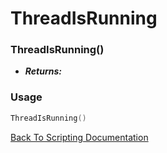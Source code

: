 # ThreadIsRunning

### ThreadIsRunning()
- ***Returns:*** 

### Usage

```Lua
ThreadIsRunning()
```


[Back To Scripting Documentation](../README.md)
